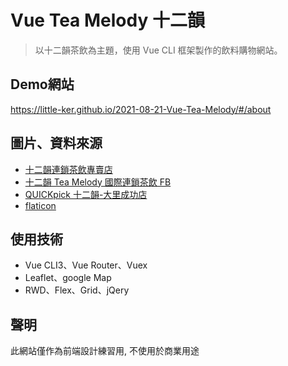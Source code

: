 # Vue Tea Melody 十二韻

> 以十二韻茶飲為主題，使用 Vue CLI 框架製作的飲料購物網站。

## Demo網站
https://little-ker.github.io/2021-08-21-Vue-Tea-Melody/#/about

## 圖片、資料來源
- [十二韻連鎖茶飲專賣店](http://tea-melody.com.tw/menu.html)
- [十二韻 Tea Melody 國際連鎖茶飲 FB](https://www.facebook.com/ShiErYunShouYaoChaZhuanMaiDian/)
- [QUICKpick 十二韻-大里成功店](https://www.quickpick.com.tw/detail.php?shopId=79655&shopName=%E5%8D%81%E4%BA%8C%E9%9F%BB-%E5%A4%A7%E9%87%8C%E6%88%90%E5%8A%9F%E5%BA%97)
- [flaticon](https://www.flaticon.com/)

## 使用技術
- Vue CLI3、Vue Router、Vuex
- Leaflet、google Map
- RWD、Flex、Grid、jQery

## 聲明
此網站僅作為前端設計練習用, 不使用於商業用途
